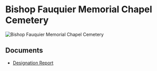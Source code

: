# Bishop Fauquier Memorial Chapel Cemetery

![Bishop Fauquier Memorial Chapel Cemetery](images/bishop-fauquier-memorial-cemetery.jpg)

## Documents

-   [Designation Report](documents/bishop-fauquier-memorial-cemetery-designation.pdf)
